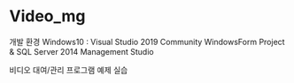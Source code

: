 # Video_mg
개발 환경
Windows10 : Visual Studio 2019 Community
WindowsForm Project
& SQL Server 2014 Management Studio

비디오 대여/관리 프로그램 예제 실습
